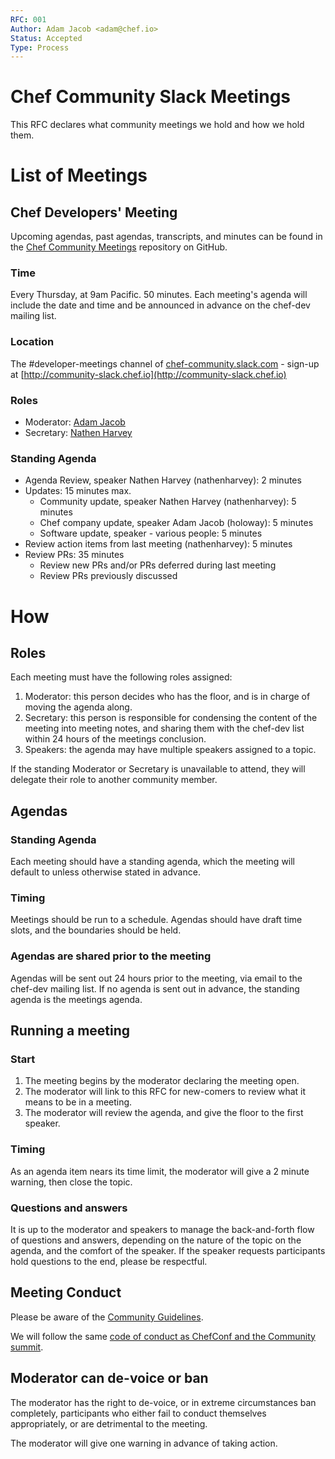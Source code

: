 ```yaml
---
RFC: 001
Author: Adam Jacob <adam@chef.io>
Status: Accepted
Type: Process
---
```


# Chef Community Slack Meetings

This RFC declares what community meetings we hold and how we hold them.

# List of Meetings

## Chef Developers' Meeting

Upcoming agendas, past agendas, transcripts, and minutes can be found in the
[Chef Community Meetings](https://github.com/chef/chef-community-slack-meetings)
repository on GitHub.

### Time

Every Thursday, at 9am Pacific. 50 minutes.  Each meeting's agenda will include the date and time and be announced in advance on the chef-dev mailing list.

### Location

The #developer-meetings channel of [chef-community.slack.com](http://chef-community.slack.com) - sign-up at [http://community-slack.chef.io](http://community-slack.chef.io)

### Roles

* Moderator: [Adam Jacob](mailto:adam@chef.io)
* Secretary: [Nathen Harvey](mailto:nathen@chef.io)

### Standing Agenda

* Agenda Review, speaker Nathen Harvey (nathenharvey): 2 minutes
* Updates: 15 minutes max.
  * Community update, speaker Nathen Harvey (nathenharvey): 5 minutes
  * Chef company update, speaker Adam Jacob (holoway): 5 minutes
  * Software update, speaker - various people: 5 minutes
* Review action items from last meeting (nathenharvey): 5 minutes
* Review PRs:  35 minutes
  * Review new PRs and/or PRs deferred during last meeting
  * Review PRs previously discussed

# How

## Roles

Each meeting must have the following roles assigned:

1. Moderator: this person decides who has the floor, and is in charge of moving the agenda along.
2. Secretary: this person is responsible for condensing the content of the meeting into meeting notes, and sharing them with the chef-dev list within 24 hours of the meetings conclusion.
2. Speakers: the agenda may have multiple speakers assigned to a topic.

If the standing Moderator or Secretary is unavailable to attend, they will delegate their role to another
community member.

## Agendas

### Standing Agenda

Each meeting should have a standing agenda, which the meeting will default to
unless otherwise stated in advance.

### Timing

Meetings should be run to a schedule. Agendas should have draft time slots,
and the boundaries should be held.

### Agendas are shared prior to the meeting

Agendas will be sent out 24 hours prior to the meeting, via email to the chef-dev
mailing list. If no agenda is sent out in advance, the standing agenda is the
meetings agenda.

## Running a meeting

### Start

1. The meeting begins by the moderator declaring the meeting open.
2. The moderator will link to this RFC for new-comers to review what it means to be in a meeting.
3. The moderator will review the agenda, and give the floor to the first speaker.

### Timing

As an agenda item nears its time limit, the moderator will give a 2 minute warning, then close the
topic.

### Questions and answers

It is up to the moderator and speakers to manage the back-and-forth flow of questions and answers,
depending on the nature of the topic on the agenda, and the comfort of the speaker. If the speaker
requests participants hold questions to the end, please be respectful.

## Meeting Conduct

Please be aware of the [Community Guidelines](https://docs.chef.io/community_guidelines.html).

We will follow the same [code of conduct as ChefConf and the Community summit](https://www.chef.io/blog/chefconfcodeofconduct/#long_code_of_conduct).

## Moderator can de-voice or ban

The moderator has the right to de-voice, or in extreme circumstances ban completely, participants
who either fail to conduct themselves appropriately, or are detrimental to the meeting.

The moderator will give one warning in advance of taking action.
